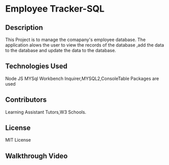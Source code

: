 # Employee Tracker-SQL

## Description
This Project is to manage the comapany's employee database. The application alows the user to view the records of the database ,add the data to the database and update the data to the database.


## Technologies Used
Node JS
MYSql Workbench
Inquirer,MYSQL2,ConsoleTable Packages are used

## Contributors
Learning Assistant Tutors,W3 Schools.

## License
MIT  License

## Walkthrough Video
